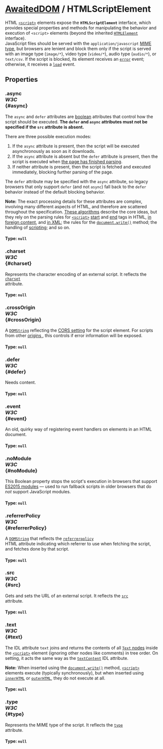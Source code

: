 # [AwaitedDOM](/docs/basic-interfaces/awaited-dom) <span>/</span> HTMLScriptElement

<div class='overview'><span class="seoSummary">HTML <a href="/en-US/docs/Web/HTML/Element/script" title="The HTML <script> element is used to embed or reference executable code; this is typically used to embed or refer to JavaScript code."><code>&lt;script&gt;</code></a> elements expose the <strong><code>HTMLScriptElement</code></strong> interface, which provides special properties and methods for manipulating the behavior and execution of <code>&lt;script&gt;</code> elements (beyond the inherited <a href="/en-US/docs/Web/API/HTMLElement" title="The HTMLElement interface represents any HTML element. Some elements directly implement this interface, while others implement it via an interface that inherits it."><code>HTMLElement</code></a> interface).</span></div>

<div class='overview'>JavaScript files should be served with the <code>application/javascript</code> <a href="/en-US/docs/Web/HTTP/Basics_of_HTTP/MIME_types">MIME type</a>, but browsers are lenient and block them only if the script is served with an image type (<code>image/*</code>), video type (<code>video/*</code>), audio type (<code>audio/*</code>), or <code>text/csv</code>. If the script is blocked, its element receives an <code><a href="/en-US/docs/Web/Events/error" title="/en-US/docs/Web/Events/error">error</a></code> event; otherwise, it receives a <code><a href="/en-US/docs/Web/Events/load" title="/en-US/docs/Web/Events/load">load</a></code> event.</div>

## Properties

### .async <div class="specs"><i>W3C</i></div> {#async}

<p>The <code>async</code> and <code>defer</code> attributes are <a href="/en-US/docs/JavaScript/Reference/Global_Objects/Boolean">boolean</a> attributes that control how the script should be executed. <strong>The <code>defer</code> and <code>async</code> attributes must not be specified if the <code>src</code> attribute is absent.</strong>
</p>
    <p>There are three possible execution modes:</p>
    <ol>
     <li>If the <code>async</code> attribute is present, then the script will be executed asynchronously as soon as it downloads.</li>
     <li>If the <code>async</code> attribute is absent but the <code>defer</code> attribute is present, then the script is executed when <a href="/en-US/docs/Web/Events/DOMContentLoaded">the page has finished parsing</a>.</li>
     <li>If neither attribute is present, then the script is fetched and executed immediately, blocking further parsing of the page.</li>
    </ol>
    <p>The <code>defer</code> attribute may be specified with the <code>async</code> attribute, so legacy browsers that only support <code>defer</code> (and not <code>async</code>) fall back to the <code>defer</code> behavior instead of the default blocking behavior.</p>
    <div class="note"><strong>Note:</strong> The exact processing details for these attributes are complex, involving many different aspects of HTML, and therefore are scattered throughout the specification. <a class="external" href="http://www.w3.org/html/wg/drafts/html/master/scripting-1.html#prepare-a-script" rel="noopener">These algorithms</a> describe the core ideas, but they rely on the parsing rules for <a href="/en-US/docs/Web/HTML/Element/script" title="The HTML <script> element is used to embed or reference executable code; this is typically used to embed or refer to JavaScript code."><code>&lt;script&gt;</code></a>&nbsp;<a class="external" href="http://www.w3.org/html/wg/drafts/html/master/syntax.html#scriptTag" rel="noopener">start</a> and <a class="external" href="http://www.w3.org/html/wg/drafts/html/master/syntax.html#scriptEndTag" rel="noopener">end</a> tags in HTML, <a class="external" href="http://www.w3.org/html/wg/drafts/html/master/syntax.html#scriptForeignEndTag" rel="noopener">in foreign content</a>, and <a class="external" href="http://www.w3.org/html/wg/drafts/html/master/the-xhtml-syntax.html#scriptTagXML" rel="noopener">in XML</a>; the rules for the <a href="/en-US/docs/DOM/document.write"><code>document.write()</code></a> method; the handling of <a class="external" href="http://www.w3.org/html/wg/drafts/html/master/webappapis.html#scripting" rel="noopener">scripting</a>; and so on.</div>

#### **Type**: `null`

### .charset <div class="specs"><i>W3C</i></div> {#charset}

Represents the character encoding of an external script. It reflects the <code><a href="/en-US/docs/Web/HTML/Element/script#attr-charset">charset</a>
</code> attribute.

#### **Type**: `null`

### .crossOrigin <div class="specs"><i>W3C</i></div> {#crossOrigin}

A <a href="/en-US/docs/Web/API/DOMString" title="DOMString is a UTF-16 String. As JavaScript already uses such strings, DOMString is mapped directly to a String."><code>DOMString</code></a> reflecting the <a href="/en-US/docs/Web/HTML/CORS_settings_attributes">CORS setting</a> for the script element. For scripts from other <a href="/en-US/docs/Glossary/Origin">origins
</a>, this controls if error information will be exposed.

#### **Type**: `null`

### .defer <div class="specs"><i>W3C</i></div> {#defer}

Needs content.

#### **Type**: `null`

### .event <div class="specs"><i>W3C</i></div> {#event}

An old, quirky way of registering event handlers on elements in an HTML document.

#### **Type**: `null`

### .noModule <div class="specs"><i>W3C</i></div> {#noModule}

This Boolean property stops the script's execution in browsers that support<a class="external" href="https://hacks.mozilla.org/2015/08/es6-in-depth-modules/" rel="noopener"> ES2015 modules</a> — used to run fallback scripts in older browsers that do <em>not
</em> support JavaScript modules.

#### **Type**: `null`

### .referrerPolicy <div class="specs"><i>W3C</i></div> {#referrerPolicy}

A <a href="/en-US/docs/Web/API/DOMString" title="DOMString is a UTF-16 String. As JavaScript already uses such strings, DOMString is mapped directly to a String."><code>DOMString</code></a> that reflects the <code><a href="/en-US/docs/Web/HTML/Element/script#attr-referrerpolicy">referrerpolicy</a>
</code> HTML attribute indicating which referrer to use when fetching the script, and fetches done by that script.

#### **Type**: `null`

### .src <div class="specs"><i>W3C</i></div> {#src}

Gets and sets the URL of an external script. It reflects the <code><a href="/en-US/docs/Web/HTML/Element/script#attr-src">src</a>
</code> attribute.

#### **Type**: `null`

### .text <div class="specs"><i>W3C</i></div> {#text}

<p>The IDL attribute <code>text</code> joins and returns the contents of all <a href="/en-US/docs/DOM/Text"><code>Text</code> nodes</a> inside the <a href="/en-US/docs/Web/HTML/Element/script" title="The HTML <script> element is used to embed or reference executable code; this is typically used to embed or refer to JavaScript code."><code>&lt;script&gt;</code></a> element (ignoring other nodes like comments) in tree order. On setting, it acts the same way as the <a href="/en-US/docs/DOM/Node.textContent"><code>textContent</code></a> IDL attribute.
</p>
    <div class="note"><strong>Note:</strong> When inserted using the <a href="/en-US/docs/DOM/document.write"><code>document.write()</code></a> method, <a href="/en-US/docs/Web/HTML/Element/script" title="The HTML <script> element is used to embed or reference executable code; this is typically used to embed or refer to JavaScript code."><code>&lt;script&gt;</code></a> elements execute (typically synchronously), but when inserted using <a href="/en-US/docs/DOM/element.innerHTML"><code>innerHTML</code></a> or <a href="/en-US/docs/DOM/element.outerHTML"><code>outerHTML</code></a>, they do not execute at all.</div>

#### **Type**: `null`

### .type <div class="specs"><i>W3C</i></div> {#type}

Represents the MIME type of the script. It reflects the <code><a href="/en-US/docs/Web/HTML/Element/script#attr-type">type</a>
</code> attribute.

#### **Type**: `null`
